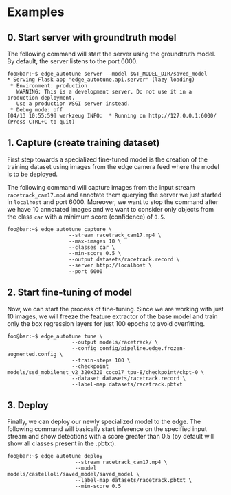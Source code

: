 # Examples

## 0. Start server with groundtruth model

The following command will start the server using the groundtruth model. By default, the server listens to the port 6000.
```console
foo@bar:~$ edge_autotune server --model $GT_MODEL_DIR/saved_model
* Serving Flask app "edge_autotune.api.server" (lazy loading)
 * Environment: production
   WARNING: This is a development server. Do not use it in a production deployment.
   Use a production WSGI server instead.
 * Debug mode: off
[04/13 10:55:59] werkzeug INFO:  * Running on http://127.0.0.1:6000/ (Press CTRL+C to quit)
```

## 1. Capture (create training dataset)
First step towards a specialized fine-tuned model is the creation of the training dataset using images from the edge camera feed where the model is to be deployed.

The following command will capture images from the input stream `racetrack_cam17.mp4` and annotate them querying the server we just started in `localhost` and port 6000. 
Moreover, we want to stop the command after we have 10 annotated images and we want to consider only objects from the class `car` with a minimum score (confidence) of `0.5`.
```console
foo@bar:~$ edge_autotune capture \
                    --stream racetrack_cam17.mp4 \
                    --max-images 10 \
                    --classes car \
                    --min-score 0.5 \
                    --output datasets/racetrack.record \
                    --server http://localhost \
                    --port 6000
```

## 2. Start fine-tuning of model
Now, we can start the process of fine-tuning. Since we are working with just 10 images, we will freeze the feature extractor of the base model and train only the box regression layers for just 100 epochs to avoid overfitting.

```console
foo@bar:~$ edge_autotune tune \
                     --output models/racetrack/ \
                     --config config/pipeline.edge.frozen-augmented.config \
                     --train-steps 100 \
                     --checkpoint models/ssd_mobilenet_v2_320x320_coco17_tpu-8/checkpoint/ckpt-0 \
                     --dataset datasets/racetrack.record \
                     --label-map datasets/racetrack.pbtxt
```

## 3. Deploy
Finally, we can deploy our newly specialized model to the edge.
The following command will basically start inference on the specified input stream and show detections with a score greater than 0.5 (by default will show all classes present in the .pbtxt).

```console
foo@bar:~$ edge_autotune deploy 
                      --stream racetrack_cam17.mp4 \
                      --model models/castelloli/saved_model/saved_model \
                      --label-map datasets/racetrack.pbtxt \
                      --min-score 0.5
```
